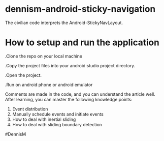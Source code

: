 # dennism-android-sticky-navigation
The civilian code interprets the Android-StickyNavLayout.

# How to setup and run the application
 
.Clone the repo on your local machine

.Copy the project files into your android studio project directory.

.Open the project.

.Run on android phone or android emulator

Comments are made in the code, and you can understand the article well.
After learning, you can master the following knowledge points:
1. Event distribution
2. Manually schedule events and initiate events
3. How to deal with inertial sliding
4. How to deal with sliding boundary detection

#DennisM
